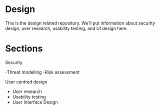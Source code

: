 Design
======

This is the design related repository. We'll put information about security design, user research, usability testing, and UI design here.

Sections
=======

Security

-Threat modelling
-Risk assessment

User centred design

- User research
- Usability testing
- User Interface Design
